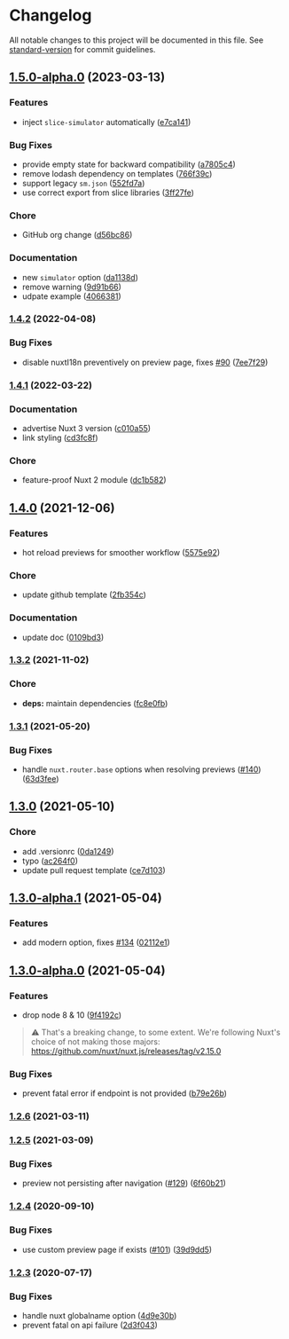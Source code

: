 # Changelog

All notable changes to this project will be documented in this file. See [standard-version](https://github.com/conventional-changelog/standard-version) for commit guidelines.

## [1.5.0-alpha.0](https://github.com/nuxt-modules/prismic/compare/v1.4.2...v1.5.0-alpha.0) (2023-03-13)


### Features

* inject `slice-simulator` automatically ([e7ca141](https://github.com/nuxt-modules/prismic/commit/e7ca14187ef407aa8ede542fcc86cbcfb1cad559))


### Bug Fixes

* provide empty state for backward compatibility ([a7805c4](https://github.com/nuxt-modules/prismic/commit/a7805c44c0c381955617c06c772692ba4b7b5c30))
* remove lodash dependency on templates ([766f39c](https://github.com/nuxt-modules/prismic/commit/766f39c5af43e4ffce11a37aaf2671928bd3a444))
* support legacy `sm.json` ([552fd7a](https://github.com/nuxt-modules/prismic/commit/552fd7af87a9997caee1b5ea51b28b3954b6ff3c))
* use correct export from slice libraries ([3ff27fe](https://github.com/nuxt-modules/prismic/commit/3ff27fe131cec01a4668ba987737be0fe102b6a2))


### Chore

* GitHub org change ([d56bc86](https://github.com/nuxt-modules/prismic/commit/d56bc867040d6abd752e807be68c822297d0b3c3))


### Documentation

* new `simulator` option ([da1138d](https://github.com/nuxt-modules/prismic/commit/da1138d2fd236f67eb2f6ba7f3b0e620c78525b0))
* remove warning ([9d91b66](https://github.com/nuxt-modules/prismic/commit/9d91b66f4d45847309884b7526e3f58a8b7ba53c))
* udpate example ([4066381](https://github.com/nuxt-modules/prismic/commit/40663813d8c1a31736a9c13457e7c229c422d411))

### [1.4.2](https://github.com/nuxt-modules/prismic/compare/v1.4.1...v1.4.2) (2022-04-08)

### Bug Fixes

- disable nuxtI18n preventively on preview page, fixes [#90](https://github.com/nuxt-modules/prismic/issues/90) ([7ee7f29](https://github.com/nuxt-modules/prismic/commit/7ee7f293ca50f501b7de1ea79635b1af47f2a4d6))

### [1.4.1](https://github.com/nuxt-modules/prismic/compare/v1.4.0...v1.4.1) (2022-03-22)

### Documentation

- advertise Nuxt 3 version ([c010a55](https://github.com/nuxt-modules/prismic/commit/c010a55a8985da32cfce50d1b01d7a1cf308cf44))
- link styling ([cd3fc8f](https://github.com/nuxt-modules/prismic/commit/cd3fc8f4f5ce10a9db90be177ea6994d08d91928))

### Chore

- feature-proof Nuxt 2 module ([dc1b582](https://github.com/nuxt-modules/prismic/commit/dc1b582db9974e1b1e5cf9086427217afb5e03f3))

## [1.4.0](https://github.com/nuxt-modules/prismic/compare/v1.3.2...v1.4.0) (2021-12-06)

### Features

- hot reload previews for smoother workflow ([5575e92](https://github.com/nuxt-modules/prismic/commit/5575e92c1015f626347386daa9ba2512ff13d12a))

### Chore

- update github template ([2fb354c](https://github.com/nuxt-modules/prismic/commit/2fb354c62ef3b63acb04d752b26824cd4e117113))

### Documentation

- update doc ([0109bd3](https://github.com/nuxt-modules/prismic/commit/0109bd38e8ccaf3e3a5d91d5ca9f3f340394f9aa))

### [1.3.2](https://github.com/nuxt-modules/prismic/compare/v1.3.1...v1.3.2) (2021-11-02)

### Chore

- **deps:** maintain dependencies ([fc8e0fb](https://github.com/nuxt-modules/prismic/commit/fc8e0fb3f51b6a569cadf283d3228219666d835f))

### [1.3.1](https://github.com/nuxt-modules/prismic/compare/v1.3.0...v1.3.1) (2021-05-20)

### Bug Fixes

- handle `nuxt.router.base` options when resolving previews ([#140](https://github.com/nuxt-modules/prismic/issues/140)) ([63d3fee](https://github.com/nuxt-modules/prismic/commit/63d3fee4c90a47e4e7b525e676a6024e05313f53))

## [1.3.0](https://github.com/nuxt-modules/prismic/compare/v1.3.0-alpha.1...v1.3.0) (2021-05-10)

### Chore

- add .versionrc ([0da1249](https://github.com/nuxt-modules/prismic/commit/0da1249ca56b48bf76c2151b1ebe4f2f3a470ed1))
- typo ([ac264f0](https://github.com/nuxt-modules/prismic/commit/ac264f03f14b0539c996f508e0d202729cded874))
- update pull request template ([ce7d103](https://github.com/nuxt-modules/prismic/commit/ce7d103db3b07d24ea1dea5167e3454220ef8f33))

## [1.3.0-alpha.1](https://github.com/nuxt-modules/prismic/compare/v1.3.0-alpha.0...v1.3.0-alpha.1) (2021-05-04)

### Features

- add modern option, fixes [#134](https://github.com/nuxt-modules/prismic/issues/134) ([02112e1](https://github.com/nuxt-modules/prismic/commit/02112e1e0b81103fb410f2dab3416b1d1adaee47))

## [1.3.0-alpha.0](https://github.com/nuxt-modules/prismic/compare/v1.2.6...v1.3.0-alpha.0) (2021-05-04)

### Features

- drop node 8 & 10 ([9f4192c](https://github.com/nuxt-modules/prismic/commit/9f4192c601f7a2c38ca3783ba596907828d36015))

> ⚠️ That's a breaking change, to some extent. We're following Nuxt's choice of not making those majors: https://github.com/nuxt/nuxt.js/releases/tag/v2.15.0

### Bug Fixes

- prevent fatal error if endpoint is not provided ([b79e26b](https://github.com/nuxt-modules/prismic/commit/b79e26b58318d04812ca45f8684b7bc09f29e4a7))

### [1.2.6](https://github.com/nuxt-modules/prismic/compare/v1.2.5...v1.2.6) (2021-03-11)

### [1.2.5](https://github.com/nuxt-modules/prismic/compare/v1.2.4...v1.2.5) (2021-03-09)

### Bug Fixes

- preview not persisting after navigation ([#129](https://github.com/nuxt-modules/prismic/issues/129)) ([6f60b21](https://github.com/nuxt-modules/prismic/commit/6f60b21d596306585391ffde7a662b1a87fdbf11))

### [1.2.4](https://github.com/nuxt-modules/prismic/compare/v1.2.3...v1.2.4) (2020-09-10)

### Bug Fixes

- use custom preview page if exists ([#101](https://github.com/nuxt-modules/prismic/issues/101)) ([39d9dd5](https://github.com/nuxt-modules/prismic/commit/39d9dd55a9e9c3540c6a377cb3e484121466265d))

### [1.2.3](https://github.com/nuxt-modules/prismic/compare/v1.2.1...v1.2.3) (2020-07-17)

### Bug Fixes

- handle nuxt globalname option ([4d9e30b](https://github.com/nuxt-modules/prismic/commit/4d9e30b1ae53c1718cde23844ef8a9d87d39c840))
- prevent fatal on api failure ([2d3f043](https://github.com/nuxt-modules/prismic/commit/2d3f0430aaf38ecf8686806cf85fa1faaaba1782))
